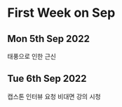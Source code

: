 First Week on Sep
=====================
Mon 5th Sep 2022
---------------------
태풍으로 인한 근신


Tue 6th Sep 2022
--------------------
캡스톤 인터뷰 요청
비대면 강의 시청

